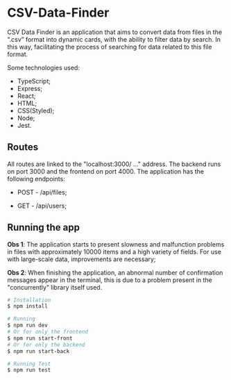 # CSV-Data-Finder

CSV Data Finder is an application that aims to convert data from files in the “.csv” format into dynamic cards, with the ability to filter data by search. In this way, facilitating the process of searching for data related to this file format.

Some technologies used:

* TypeScript;
* Express;
* React;
* HTML;
* CSS(Styled);
* Node;
* Jest.

## Routes 

All routes are linked to the "localhost:3000/ ..." address. The backend runs on port 3000 and the frontend on port 4000. The application has the following endpoints:

* POST - /api/files; 

* GET - /api/users;

## Running the app

**Obs 1**: The application starts to present slowness and malfunction problems in files with approximately 10000 items and a high variety of fields. For use with large-scale data, improvements are necessary;

**Obs 2**: When finishing the application, an abnormal number of confirmation messages appear in the terminal, this is due to a problem present in the "concurrently" library itself used.

```bash
# Installation
$ npm install

# Running
$ npm run dev
# Or for only the frontend
$ npm run start-front
# Or for only the backend
$ npm run start-back

# Running Test
$ npm run test
```